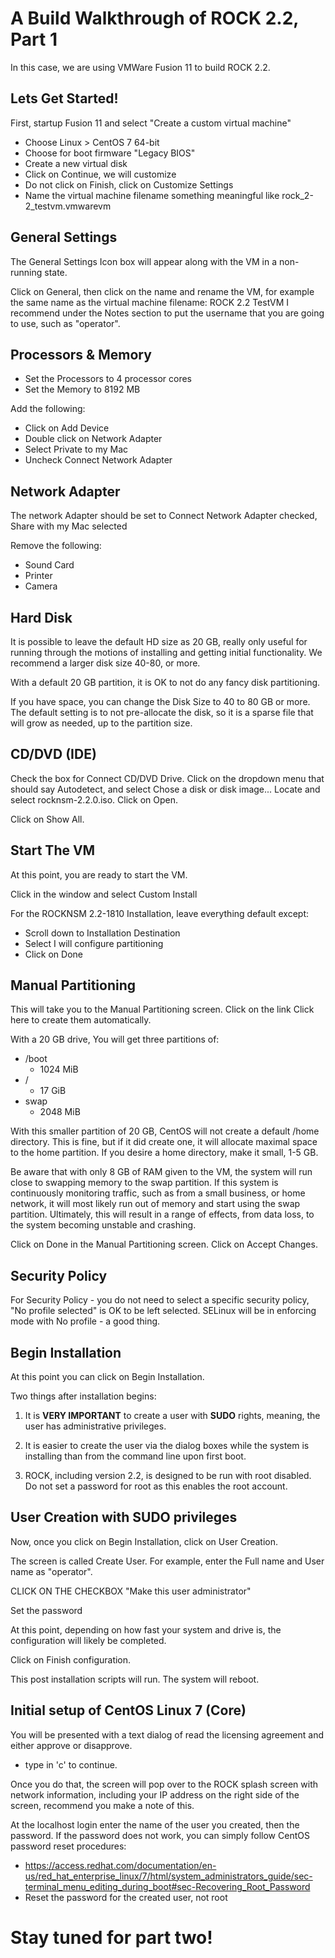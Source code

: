 # A Build Walkthrough of ROCK 2.2, Part 1

In this case, we are using VMWare Fusion 11 to build ROCK 2.2.

## Lets Get Started!

First, startup Fusion 11 and select "Create a custom virtual machine"

* Choose Linux > CentOS 7 64-bit
* Choose for boot firmware "Legacy BIOS"
* Create a new virtual disk
* Click on Continue, we will customize
* Do not click on Finish, click on Customize Settings
* Name the virtual machine filename something meaningful like rock_2-2_testvm.vmwarevm

## General Settings

The General Settings Icon box will appear along with the VM in a non-running state.

Click on General, then click on the name and rename the VM, for example the same name as the virtual machine filename: ROCK 2.2 TestVM
I recommend under the Notes section to put the username that you are going to use, such as "operator".

## Processors & Memory
* Set the Processors to 4 processor cores
* Set the Memory to 8192 MB

Add the following:
* Click on Add Device
* Double click on Network Adapter
* Select Private to my Mac
* Uncheck Connect Network Adapter

## Network Adapter

The network Adapter should be set to Connect Network Adapter checked, Share with my Mac selected

Remove the following:
* Sound Card
* Printer
* Camera

## Hard Disk

It is possible to leave the default HD size as 20 GB, really only useful for running through the motions of installing and getting initial functionality.  We recommend a larger disk size 40-80, or more.

With a default 20 GB partition, it is OK to not do any fancy disk partitioning.

If you have space, you can change the Disk Size to 40 to 80 GB or more.  The default setting is to not pre-allocate the disk, so it is a sparse file that will grow as needed, up to the partition size.

## CD/DVD (IDE)
Check the box for Connect CD/DVD Drive. Click on the dropdown menu that should say Autodetect, and select Chose a disk or disk image... Locate and select rocknsm-2.2.0.iso. Click on Open.

Click on Show All.

## Start The VM

At this point, you are ready to start the VM.

Click in the window and select Custom Install

For the ROCKNSM 2.2-1810 Installation, leave everything default except:
* Scroll down to Installation Destination
* Select I will configure partitioning
* Click on Done

## Manual Partitioning

This will take you to the Manual Partitioning screen.  Click on the link Click here to create them automatically.

With a 20 GB drive, You will get three partitions of:
* /boot
   * 1024 MiB
* /
   * 17 GiB
* swap
   * 2048 MiB

With this smaller partition of 20 GB, CentOS will not create a default /home directory.  This is fine, but if it did create one, it will allocate maximal space to the home partition.  If you desire a home directory, make it small, 1-5 GB.

Be aware that with only 8 GB of RAM given to the VM, the system will run close to swapping memory to the swap partition.  If this system is continuously monitoring traffic, such as from a small business, or home network, it will most likely run out of memory and start using the swap partition.  Ultimately, this will result in a range of effects, from data loss, to the system becoming unstable and crashing.

Click on Done in the Manual Partitioning screen. Click on Accept Changes.

## Security Policy

For Security Policy - you do not need to select a specific security policy, "No profile selected" is OK to be left selected.  SELinux will be in enforcing mode with No profile - a good thing.

## Begin Installation

At this point you can click on Begin Installation.

Two things after installation begins:

1. It is **VERY IMPORTANT** to create a user with **SUDO** rights, meaning, the user has administrative privileges.

2. It is easier to create the user via the dialog boxes while the system is installing than from the command line upon first boot.

3. ROCK, including version 2.2, is designed to be run with root disabled.  Do not set a password for root as this enables the root account.

## User Creation with SUDO privileges

Now, once you click on Begin Installation, click on User Creation.

The screen is called Create User.  For example, enter the Full name and User name as "operator".

CLICK ON THE CHECKBOX "Make this user administrator"

Set the password

At this point, depending on how fast your system and drive is, the configuration will likely be completed.

Click on Finish configuration.

This post installation scripts will run.  The system will reboot.

## Initial setup of CentOS Linux 7 (Core)

You will be presented with a text dialog of read the licensing agreement and either approve or disapprove.

* type in 'c' to continue.

Once you do that, the screen will pop over to the ROCK splash screen with network information, including your IP address on the right side of the screen, recommend you make a note of this.

At the localhost login enter the name of the user you created, then the password.  If the password does not work, you can simply follow CentOS password reset procedures:
* https://access.redhat.com/documentation/en-us/red_hat_enterprise_linux/7/html/system_administrators_guide/sec-terminal_menu_editing_during_boot#sec-Recovering_Root_Password
* Reset the password for the created user, not root

# Stay tuned for part two! 
